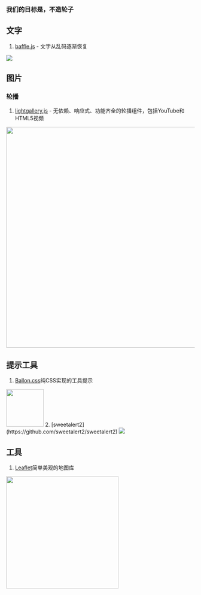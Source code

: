 ### 我们的目标是，不造轮子 ###
## 文字 ##
1. [baffle.js](https://camwiegert.github.io/baffle) - 文字从乱码逐渐恢复

![](http://obydp3y41.bkt.clouddn.com/Github/Collection/imgsbaffle.gif)

## 图片 ##
### 轮播 ###
1. [lightgallery.js](lightgallery.js) - 无依赖、响应式、功能齐全的轮播组件，包括YouTube和HTML5视频

<img src="http://obydp3y41.bkt.clouddn.com/Github/Collection/imgs/lightgallery.png" width="590">


## 提示工具 ##
1. [Ballon.css](http://kazzkiq.github.io/balloon.css/)纯CSS实现的工具提示

<img src="http://obydp3y41.bkt.clouddn.com/Github/Collection/imgs/Ballon.gif" width="100">
2. [sweetalert2](https://github.com/sweetalert2/sweetalert2)

<img src="https://sweetalert2.github.io/images/swal2-logo.png">

## 工具 ##
1. [Leaflet](http://leafletjs.com/)简单美观的地图库

<img src="http://leafletjs.com/docs/images/logo.png" width="300">
